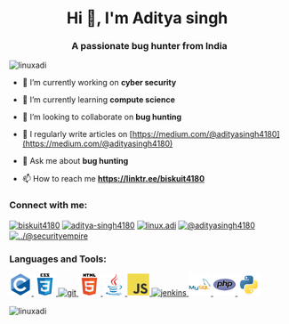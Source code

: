  <h1 align="center">Hi 👋, I'm Aditya singh<img src="https://github.com/linuxadi/Aditya/blob/main/Logo-cursor.gif" width="7.798032407407408" height="19" style="margin-top:0px" crossorigin="" class="CToWUd" data-bit="iit"></h1>
<h3 align="center">A passionate bug hunter from India</h3>

<p align="left"> <img src="https://komarev.com/ghpvc/?username=linuxadi&label=Profile%20views&color=0e75b6&style=flat" alt="linuxadi" /> </p>

- 🔭 I’m currently working on **cyber security**

- 🌱 I’m currently learning **compute science**

- 👯 I’m looking to collaborate on **bug hunting**

- 📝 I regularly write articles on [https://medium.com/@adityasingh4180](https://medium.com/@adityasingh4180)

- 💬 Ask me about **bug hunting**

- 📫 How to reach me **https://linktr.ee/biskuit4180**

<h3 align="left">Connect with me:</h3>
<p align="left">
<a href="https://twitter.com/biskuit4180" target="blank"><img align="center" src="https://raw.githubusercontent.com/rahuldkjain/github-profile-readme-generator/master/src/images/icons/Social/twitter.svg" alt="biskuit4180" height="30" width="40" /></a>
<a href="https://linkedin.com/in/aditya-singh4180" target="blank"><img align="center" src="https://raw.githubusercontent.com/rahuldkjain/github-profile-readme-generator/master/src/images/icons/Social/linked-in-alt.svg" alt="aditya-singh4180" height="30" width="40" /></a>
<a href="https://instagram.com/linux.adi" target="blank"><img align="center" src="https://raw.githubusercontent.com/rahuldkjain/github-profile-readme-generator/master/src/images/icons/Social/instagram.svg" alt="linux.adi" height="30" width="40" /></a>
<a href="https://medium.com/@adityasingh4180" target="blank"><img align="center" src="https://raw.githubusercontent.com/rahuldkjain/github-profile-readme-generator/master/src/images/icons/Social/medium.svg" alt="@adityasingh4180" height="30" width="40" /></a>
<a href="https://www.youtube.com/c/../@securityempire" target="blank"><img align="center" src="https://raw.githubusercontent.com/rahuldkjain/github-profile-readme-generator/master/src/images/icons/Social/youtube.svg" alt="../@securityempire" height="30" width="40" /></a>
</p>

<h3 align="left">Languages and Tools:</h3>
<p align="left"> <a href="https://www.cprogramming.com/" target="_blank" rel="noreferrer"> <img src="https://raw.githubusercontent.com/devicons/devicon/master/icons/c/c-original.svg" alt="c" width="40" height="40"/> </a> <a href="https://www.w3schools.com/css/" target="_blank" rel="noreferrer"> <img src="https://raw.githubusercontent.com/devicons/devicon/master/icons/css3/css3-original-wordmark.svg" alt="css3" width="40" height="40"/> </a> <a href="https://git-scm.com/" target="_blank" rel="noreferrer"> <img src="https://www.vectorlogo.zone/logos/git-scm/git-scm-icon.svg" alt="git" width="40" height="40"/> </a> <a href="https://www.w3.org/html/" target="_blank" rel="noreferrer"> <img src="https://raw.githubusercontent.com/devicons/devicon/master/icons/html5/html5-original-wordmark.svg" alt="html5" width="40" height="40"/> </a> <a href="https://www.java.com" target="_blank" rel="noreferrer"> <img src="https://raw.githubusercontent.com/devicons/devicon/master/icons/java/java-original.svg" alt="java" width="40" height="40"/> </a> <a href="https://developer.mozilla.org/en-US/docs/Web/JavaScript" target="_blank" rel="noreferrer"> <img src="https://raw.githubusercontent.com/devicons/devicon/master/icons/javascript/javascript-original.svg" alt="javascript" width="40" height="40"/> </a> <a href="https://www.jenkins.io" target="_blank" rel="noreferrer"> <img src="https://www.vectorlogo.zone/logos/jenkins/jenkins-icon.svg" alt="jenkins" width="40" height="40"/> </a> <a href="https://www.mysql.com/" target="_blank" rel="noreferrer"> <img src="https://raw.githubusercontent.com/devicons/devicon/master/icons/mysql/mysql-original-wordmark.svg" alt="mysql" width="40" height="40"/> </a> <a href="https://www.php.net" target="_blank" rel="noreferrer"> <img src="https://raw.githubusercontent.com/devicons/devicon/master/icons/php/php-original.svg" alt="php" width="40" height="40"/> </a> <a href="https://www.python.org" target="_blank" rel="noreferrer"> <img src="https://raw.githubusercontent.com/devicons/devicon/master/icons/python/python-original.svg" alt="python" width="40" height="40"/> </a> </p>

<p><img align="center" src="https://github-readme-stats.vercel.app/api/top-langs?username=linuxadi&show_icons=true&locale=en&layout=compact" alt="linuxadi" /></p>
